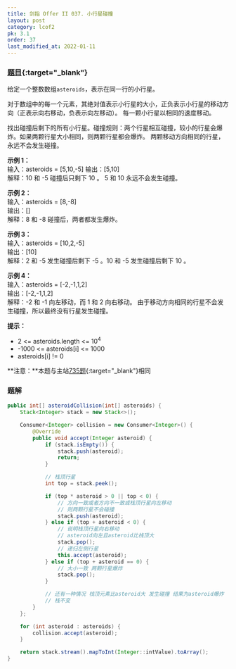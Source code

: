 ```yaml
---
title: 剑指 Offer II 037. 小行星碰撞
layout: post
category: lcof2
pk: 3.1
order: 37
last_modified_at: 2022-01-11
---
```


### [题目](https://leetcode-cn.com/problems/XagZNi/){:target="_blank"}

给定一个整数数组`asteroids`，表示在同一行的小行星。

对于数组中的每一个元素，其绝对值表示小行星的大小，正负表示小行星的移动方向（正表示向右移动，负表示向左移动）。
每一颗小行星以相同的速度移动。

找出碰撞后剩下的所有小行星。碰撞规则：两个行星相互碰撞，较小的行星会爆炸。如果两颗行星大小相同，则两颗行星都会爆炸。
两颗移动方向相同的行星，永远不会发生碰撞。



**示例 1：**  
输入：asteroids = [5,10,-5] 
输出：[5,10]  
解释：10 和 -5 碰撞后只剩下 10 。 5 和 10 永远不会发生碰撞。

**示例 2：**  
输入：asteroids = [8,-8]  
输出：[]  
解释：8 和 -8 碰撞后，两者都发生爆炸。

**示例 3：**  
输入：asteroids = [10,2,-5]  
输出：[10]  
解释：2 和 -5 发生碰撞后剩下 -5 。10 和 -5 发生碰撞后剩下 10 。

**示例 4：**  
输入：asteroids = [-2,-1,1,2]  
输出：[-2,-1,1,2]  
解释：-2 和 -1 向左移动，而 1 和 2 向右移动。 由于移动方向相同的行星不会发生碰撞，所以最终没有行星发生碰撞。

**提示：**
- 2 <= asteroids.length <= 10<sup>4</sup>
- -1000 <= asteroids[i] <= 1000
- asteroids[i] != 0

**注意：**本题与主站[735题](https://leetcode-cn.com/problems/asteroid-collision/){:target="_blank"}相同

### 题解

```java
public int[] asteroidCollision(int[] asteroids) {
    Stack<Integer> stack = new Stack<>();

    Consumer<Integer> collision = new Consumer<Integer>() {
        @Override
        public void accept(Integer asteroid) {
            if (stack.isEmpty()) {
                stack.push(asteroid);
                return;
            }

            // 栈顶行星
            int top = stack.peek();

            if (top * asteroid > 0 || top < 0) {
                // 方向一致或者方向不一致或栈顶行星向左移动
                // 则两颗行星不会碰撞
                stack.push(asteroid);
            } else if (top + asteroid < 0) {
                // 说明栈顶行星向右移动
                // asteroid向左且asteroid比栈顶大
                stack.pop();
                // 递归左侧行星
                this.accept(asteroid);
            } else if (top + asteroid == 0) {
                // 大小一致 两颗行星爆炸
                stack.pop();
            }

            // 还有一种情况 栈顶元素比asteroid大 发生碰撞 结果为asteroid爆炸
            // 栈不变
        }
    };

    for (int asteroid : asteroids) {
        collision.accept(asteroid);
    }

    return stack.stream().mapToInt(Integer::intValue).toArray();
}
```
